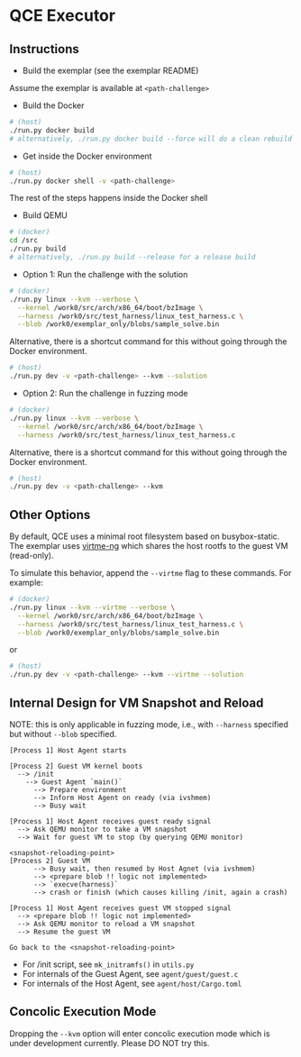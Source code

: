 # QCE Executor

## Instructions

- Build the exemplar (see the exemplar README)

Assume the exemplar is available at `<path-challenge>`

- Build the Docker

```bash
# (host)
./run.py docker build
# alternatively, ./run.py docker build --force will do a clean rebuild
```

- Get inside the Docker environment

```bash
# (host)
./run.py docker shell -v <path-challenge>
```

The rest of the steps happens inside the Docker shell

- Build QEMU

```bash
# (docker)
cd /src
./run.py build
# alternatively, ./run.py build --release for a release build
```

- Option 1: Run the challenge with the solution

```bash
# (docker)
./run.py linux --kvm --verbose \
  --kernel /work0/src/arch/x86_64/boot/bzImage \
  --harness /work0/src/test_harness/linux_test_harness.c \
  --blob /work0/exemplar_only/blobs/sample_solve.bin
```

Alternative, there is a shortcut command for this
without going through the Docker environment.

```bash
# (host)
./run.py dev -v <path-challenge> --kvm --solution
```

- Option 2: Run the challenge in fuzzing mode

```bash
# (docker)
./run.py linux --kvm --verbose \
  --kernel /work0/src/arch/x86_64/boot/bzImage \
  --harness /work0/src/test_harness/linux_test_harness.c
```

Alternative, there is a shortcut command for this
without going through the Docker environment.

```bash
# (host)
./run.py dev -v <path-challenge> --kvm
```

## Other Options

By default, QCE uses a minimal root filesystem based on busybox-static.
The exemplar uses [virtme-ng](https://github.com/arighi/virtme-ng)
which shares the host rootfs to the guest VM (read-only).

To simulate this behavior, append the `--virtme` flag to these commands.
For example:

```bash
# (docker)
./run.py linux --kvm --virtme --verbose \
  --kernel /work0/src/arch/x86_64/boot/bzImage \
  --harness /work0/src/test_harness/linux_test_harness.c \
  --blob /work0/exemplar_only/blobs/sample_solve.bin
```

or

```bash
# (host)
./run.py dev -v <path-challenge> --kvm --virtme --solution
```

## Internal Design for VM Snapshot and Reload

NOTE: this is only applicable in fuzzing mode,
i.e., with `--harness` specified but without `--blob` specified.

```text
[Process 1] Host Agent starts

[Process 2] Guest VM kernel boots
  --> /init
    --> Guest Agent `main()`
      --> Prepare environment
      --> Inform Host Agent on ready (via ivshmem)
      --> Busy wait
      
[Process 1] Host Agent receives guest ready signal
  --> Ask QEMU monitor to take a VM snapshot
  --> Wait for guest VM to stop (by querying QEMU monitor)
  
<snapshot-reloading-point>
[Process 2] Guest VM
      --> Busy wait, then resumed by Host Agnet (via ivshmem)
      --> <prepare blob !! logic not implemented>
      --> `execve(harness)`
      --> crash or finish (which causes killing /init, again a crash)
      
[Process 1] Host Agent receives guest VM stopped signal
  --> <prepare blob !! logic not implemented>
  --> Ask QEMU monitor to reload a VM snapshot
  --> Resume the guest VM

Go back to the <snapshot-reloading-point>
```

- For /init script, see `mk_initramfs()` in `utils.py`
- For internals of the Guest Agent, see `agent/guest/guest.c`
- For internals of the Host Agent, see `agent/host/Cargo.toml`

## Concolic Execution Mode

Dropping the `--kvm` option will enter concolic execution mode
which is under development currently. Please DO NOT try this.
